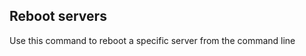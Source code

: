 <!-- post: -->


## Reboot servers

Use this command to reboot a specific server from the command line

